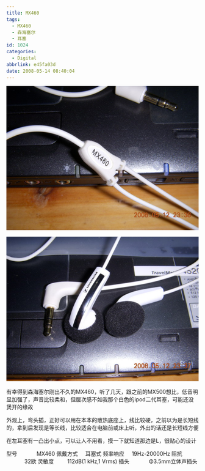 ```yaml
---
title: MX460
tags:
  - MX460
  - 森海塞尔
  - 耳塞
id: 1024
categories:
  - Digital
abbrlink: e45fa03d
date: 2008-05-14 08:40:04
---
```


![](/images/2008/05/14_200805140844498806_6453.jpg)

![](/images/2008/05/14_200805140844548463_6454.jpg)

有幸得到森海塞尔刚出不久的MX460，听了几天，跟之前的MX500想比，低音明显加强了，声音比较柔和，但层次感不如我那个白色的ipod二代耳塞，可能还没煲开的缘故

外观上，弯头插，正好可以用在本本的散热底座上，线比较硬，之前以为是长短线的，拿到后发现是等长线，比较适合在电脑前或床上听，外出的话还是长短线方便

在左耳塞有一凸出小点，可以让人不用看，摸一下就知道那边是L，很贴心的设计

型号             MX460
佩戴方式     耳塞式
频率响应     19Hz-20000Hz
阻抗             32欧
灵敏度         112dB(1 kHz,1 Vrms)
插头             Φ3.5mm立体声插头